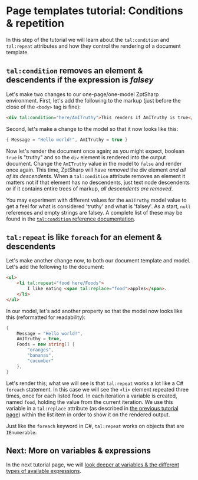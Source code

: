 # Page templates tutorial: Conditions & repetition

In this step of the tutorial we will learn about the `tal:condition` and `tal:repeat` attributes and how they control the rendering of a document template.

## `tal:condition` removes an element & descendents if the expression is _falsey_

Let's make two changes to our one-page/one-model ZptSharp environment.
First, let's add the following to the markup (just before the close of the `<body>` tag is fine):

```html
<div tal:condition="here/AmITruthy">This renders if AmITruthy is true</div>
```

Second, let's make a change to the model so that it now looks like this:

```csharp
{ Message = "Hello world!", AmITruthy = true }
```

Now let's render the document once again; as you might expect, boolean `true` is "truthy" and so the `div` element is rendered into the output document.
Change the `AmITruthy` value in the model to `false` and render once again.
This time, ZptSharp will have _removed_ the div element _and all of its descendents_.
When a `tal:condition` attribute removes an element it matters not if that element has no descendents, just text node descendents or if it contains entire trees of markup, _all descendents are removed_.

You may experiment with different values for the `AmITruthy` model value to get a feel for what is considered 'truthy' and what is 'falsey'.
As a start, `null` references and empty strings are falsey.
A complete list of these may be found in the [`tal:condition` reference documentation].

[`tal:condition` reference documentation]: ../ZptReference/Tal/Condition.md

## `tal:repeat` is like `foreach` for an element & descendents

Let's make another change now, to both our document template and model.
Let's add the following to the document:

```html
<ul>
    <li tal:repeat="food here/Foods">
        I like eating <span tal:replace="food">apples</span>.
    </li>
</ul>
```

In our model, let's add another property so that the model now looks like this (reformatted for readability):

```csharp
{
    Message = "Hello world!",
    AmITruthy = true,
    Foods = new string[] {
        "oranges",
        "bananas",
        "cucumber"
    },
}
```

Let's render this; what we will see is that `tal:repeat` works a lot like a C# `foreach` statement.
In this case we will see the `<li>` element repeated three times, once for each listed food.
In each iteration a variable is created, named `food`, holding the value from the current iteration.
We use this variable in a `tal:replace` attribute (as described in [the previous tutorial page]) within the list item in order to show it on the rendered output.

Just like the `foreach` keyword in C#, `tal:repeat` works on objects that are `IEnumerable`.

[the previous tutorial page]: index.md

## Next: More on variables & expressions

In the next tutorial page, we will [look deeper at variables & the different types of available expressions](Page3.md).